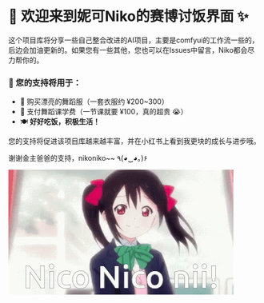
# 🌟 欢迎来到妮可Niko的赛博讨饭界面 ✨

这个项目库将分享一些自己整合改进的AI项目，主要是comfyui的工作流一些的，后边会加油更新的。如果您有一些其他，您也可以在Issues中留言，Niko都会尽力帮你的。

### 💖 您的支持将用于：
- 👗 购买漂亮的舞蹈服（一套衣服约 ¥200~300）
- 💃 支付舞蹈课学费（一节课就要 ¥100，真的超贵 😭）
- 🍽️ **好好吃饭，积极生活！**

您的支持将促进该项目库越来越丰富，并在小红书上看到我更块的成长与进步哦。

谢谢金主爸爸的支持，nikoniko~~ ٩(◕‿◕｡)۶

![img](https://github.com/NiKoNiKo-Nii/Thanks-for-your-support/blob/main/file/friday-nico.gif)

